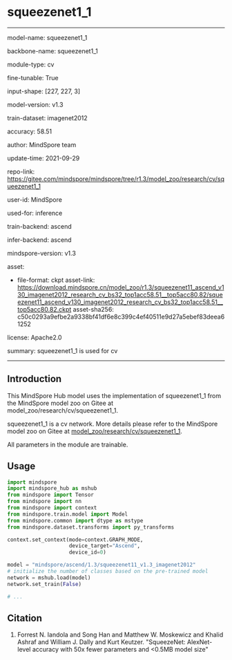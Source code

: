 # squeezenet1_1

---

model-name: squeezenet1_1

backbone-name: squeezenet1_1

module-type: cv

fine-tunable: True

input-shape: [227, 227, 3]

model-version: v1.3

train-dataset: imagenet2012

accuracy: 58.51

author: MindSpore team

update-time: 2021-09-29

repo-link: <https://gitee.com/mindspore/mindspore/tree/r1.3/model_zoo/research/cv/squeezenet1_1>

user-id: MindSpore

used-for: inference

train-backend: ascend

infer-backend: ascend

mindspore-version: v1.3

asset:

-
    file-format: ckpt
    asset-link: <https://download.mindspore.cn/model_zoo/r1.3/squeezenet11_ascend_v130_imagenet2012_research_cv_bs32_top1acc58.51__top5acc80.82/squeezenet11_ascend_v130_imagenet2012_research_cv_bs32_top1acc58.51__top5acc80.82.ckpt>
    asset-sha256: c50c0293a9efbe2a9338bf41df6e8c399c4ef40511e9d27a5ebef83deea61252

license: Apache2.0

summary: squeezenet1_1 is used for cv

---

## Introduction

This MindSpore Hub model uses the implementation of squeezenet1_1 from the MindSpore model zoo on Gitee at model_zoo/research/cv/squeezenet1_1.

squeezenet1_1 is a cv network. More details please refer to the MindSpore model zoo on Gitee at [model_zoo/research/cv/squeezenet1_1](https://gitee.com/mindspore/mindspore/blob/r1.3/model_zoo/research/cv/squeezenet1_1/README.md).

All parameters in the module are trainable.

## Usage

```python
import mindspore
import mindspore_hub as mshub
from mindspore import Tensor
from mindspore import nn
from mindspore import context
from mindspore.train.model import Model
from mindspore.common import dtype as mstype
from mindspore.dataset.transforms import py_transforms

context.set_context(mode=context.GRAPH_MODE,
                    device_target="Ascend",
                    device_id=0)

model = "mindspore/ascend/1.3/squeezenet11_v1.3_imagenet2012"
# initialize the number of classes based on the pre-trained model
network = mshub.load(model)
network.set_train(False)

# ...
```

## Citation

1. Forrest N. Iandola and Song Han and Matthew W. Moskewicz and Khalid Ashraf and William J. Dally and Kurt Keutzer. "SqueezeNet: AlexNet-level accuracy with 50x fewer parameters and <0.5MB model size"
